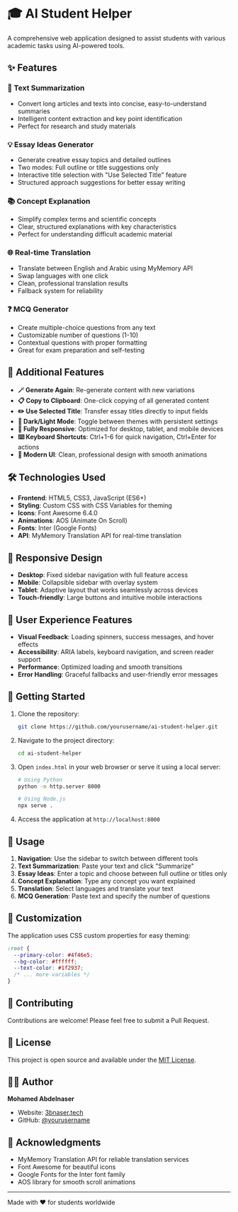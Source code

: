 # 🎓 AI Student Helper

A comprehensive web application designed to assist students with various academic tasks using AI-powered tools.

## ✨ Features

### 📝 Text Summarization

- Convert long articles and texts into concise, easy-to-understand summaries
- Intelligent content extraction and key point identification
- Perfect for research and study materials

### 💡 Essay Ideas Generator

- Generate creative essay topics and detailed outlines
- Two modes: Full outline or title suggestions only
- Interactive title selection with "Use Selected Title" feature
- Structured approach suggestions for better essay writing

### 📚 Concept Explanation

- Simplify complex terms and scientific concepts
- Clear, structured explanations with key characteristics
- Perfect for understanding difficult academic material

### 🌐 Real-time Translation

- Translate between English and Arabic using MyMemory API
- Swap languages with one click
- Clean, professional translation results
- Fallback system for reliability

### ❓ MCQ Generator

- Create multiple-choice questions from any text
- Customizable number of questions (1-10)
- Contextual questions with proper formatting
- Great for exam preparation and self-testing

## 🚀 Additional Features

- **🪄 Generate Again**: Re-generate content with new variations
- **📋 Copy to Clipboard**: One-click copying of all generated content
- **✏️ Use Selected Title**: Transfer essay titles directly to input fields
- **🌙 Dark/Light Mode**: Toggle between themes with persistent settings
- **📱 Fully Responsive**: Optimized for desktop, tablet, and mobile devices
- **⌨️ Keyboard Shortcuts**: Ctrl+1-6 for quick navigation, Ctrl+Enter for actions
- **🎨 Modern UI**: Clean, professional design with smooth animations

## 🛠️ Technologies Used

- **Frontend**: HTML5, CSS3, JavaScript (ES6+)
- **Styling**: Custom CSS with CSS Variables for theming
- **Icons**: Font Awesome 6.4.0
- **Animations**: AOS (Animate On Scroll)
- **Fonts**: Inter (Google Fonts)
- **API**: MyMemory Translation API for real-time translation

## 📱 Responsive Design

- **Desktop**: Fixed sidebar navigation with full feature access
- **Mobile**: Collapsible sidebar with overlay system
- **Tablet**: Adaptive layout that works seamlessly across devices
- **Touch-friendly**: Large buttons and intuitive mobile interactions

## 🎯 User Experience Features

- **Visual Feedback**: Loading spinners, success messages, and hover effects
- **Accessibility**: ARIA labels, keyboard navigation, and screen reader support
- **Performance**: Optimized loading and smooth transitions
- **Error Handling**: Graceful fallbacks and user-friendly error messages

## 🚀 Getting Started

1. Clone the repository:

   ```bash
   git clone https://github.com/yourusername/ai-student-helper.git
   ```

2. Navigate to the project directory:

   ```bash
   cd ai-student-helper
   ```

3. Open `index.html` in your web browser or serve it using a local server:

   ```bash
   # Using Python
   python -m http.server 8000

   # Using Node.js
   npx serve .
   ```

4. Access the application at `http://localhost:8000`

## 🌟 Usage

1. **Navigation**: Use the sidebar to switch between different tools
2. **Text Summarization**: Paste your text and click "Summarize"
3. **Essay Ideas**: Enter a topic and choose between full outline or titles only
4. **Concept Explanation**: Type any concept you want explained
5. **Translation**: Select languages and translate your text
6. **MCQ Generation**: Paste text and specify the number of questions

## 🎨 Customization

The application uses CSS custom properties for easy theming:

```css
:root {
  --primary-color: #4f46e5;
  --bg-color: #ffffff;
  --text-color: #1f2937;
  /* ... more variables */
}
```

## 🤝 Contributing

Contributions are welcome! Please feel free to submit a Pull Request.

## 📄 License

This project is open source and available under the [MIT License](LICENSE).

## 👨‍💻 Author

**Mohamed Abdelnaser**

- Website: [3bnaser.tech](https://3bnaser.tech)
- GitHub: [@yourusername](https://github.com/yourusername)

## 🙏 Acknowledgments

- MyMemory Translation API for reliable translation services
- Font Awesome for beautiful icons
- Google Fonts for the Inter font family
- AOS library for smooth scroll animations

---

Made with ❤️ for students worldwide
